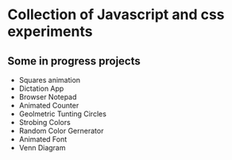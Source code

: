 # Collection of Javascript and css experiments

## Some in progress projects

- Squares animation
- Dictation App
- Browser Notepad
- Animated Counter
- Geolmetric Tunting Circles
- Strobing Colors
- Random Color Gernerator
- Animated Font
- Venn Diagram